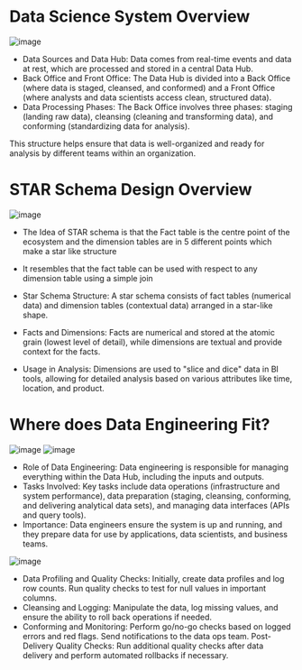 # Data Science System Overview

![image](https://github.com/user-attachments/assets/2353a378-c408-4fbb-a2fd-0cf85f0f9557)

- Data Sources and Data Hub: Data comes from real-time events and data at rest, which are processed and stored in a central Data Hub.
- Back Office and Front Office: The Data Hub is divided into a Back Office (where data is staged, cleansed, and conformed) and a Front Office (where analysts and data scientists access clean, structured data).
- Data Processing Phases: The Back Office involves three phases: staging (landing raw data), cleansing (cleaning and transforming data), and conforming (standardizing data for analysis).

This structure helps ensure that data is well-organized and ready for analysis by different teams within an organization.

# STAR Schema Design Overview

![image](https://github.com/user-attachments/assets/b8983862-046d-499a-a8b6-6f394da172da)

- The Idea of STAR schema is that the Fact table is the centre point of the ecosystem and the dimension tables are in 5 different points which make a star like structure
- It resembles that the fact table can be used with respect to any dimension table using a simple join

- Star Schema Structure: A star schema consists of fact tables (numerical data) and dimension tables (contextual data) arranged in a star-like shape.
- Facts and Dimensions: Facts are numerical and stored at the atomic grain (lowest level of detail), while dimensions are textual and provide context for the facts.
- Usage in Analysis: Dimensions are used to "slice and dice" data in BI tools, allowing for detailed analysis based on various attributes like time, location, and product.

# Where does Data Engineering Fit?

![image](https://github.com/user-attachments/assets/9beee989-5f9d-4392-85c1-9f28c0baf8ed)
![image](https://github.com/user-attachments/assets/02811a11-9327-4c5c-9f51-f5d4e3785217)

- Role of Data Engineering: Data engineering is responsible for managing everything within the Data Hub, including the inputs and outputs.
- Tasks Involved: Key tasks include data operations (infrastructure and system performance), data preparation (staging, cleansing, conforming, and delivering analytical data sets), and managing data interfaces (APIs and query tools).
- Importance: Data engineers ensure the system is up and running, and they prepare data for use by applications, data scientists, and business teams.

![image](https://github.com/user-attachments/assets/165b3d60-f5ec-4b03-b783-1adfa9e1f0d5)

- Data Profiling and Quality Checks: Initially, create data profiles and log row counts. Run quality checks to test for null values in important columns.
- Cleansing and Logging: Manipulate the data, log missing values, and ensure the ability to roll back operations if needed.
- Conforming and Monitoring: Perform go/no-go checks based on logged errors and red flags. Send notifications to the data ops team.
Post-Delivery Quality Checks: Run additional quality checks after data delivery and perform automated rollbacks if necessary.
